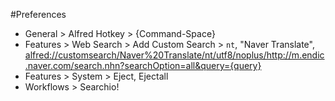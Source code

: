 #Preferences
- General > Alfred Hotkey > {Command-Space}
- Features > Web Search > Add Custom Search > `nt`, "Naver Translate", <alfred://customsearch/Naver%20Translate/nt/utf8/noplus/http://m.endic.naver.com/search.nhn?searchOption=all&query={query}>
- Features > System > Eject, Ejectall
- Workflows > Searchio!
